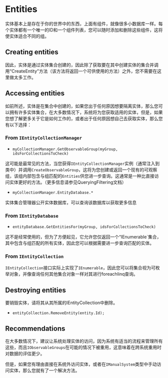# Entities

实体基本上是存在于你的世界中的东西，上面有组件，就像很多小数据库一样。每个实体都有一个唯一的ID和一个组件列表，您可以随时添加和删除这些组件，这将使实体适合不同的组。

## Creating entities

因此，实体是通过实体集合创建的，因此除了获取要在其中创建实体的集合并调用“CreateEntity”方法（该方法将返回一个可供使用的方法）之外，您不需要在这里做太多工作。

## Accessing entities

如前所述，实体是在集合中创建的，如果您出于任何原因想要隔离实体，那么您可以拥有许多实体集合，在大多数情况下，系统将为您获取适用的实体，但是，如果您想了解更多关于它是如何工作的，或者出于任何原因想自己去获取实体，那么您有以下选择：

### From `IEntityCollectionManager`

- `myCollectionManager.GetObservableGroup(myGroup, idsForCollectionsToCheck)`

这可能是最常见的方法，当您获得`IEntityCollectionManager`实例（通常注入到类中）并调用`CreateObservableGroup`，这将为您创建或返回一个现有的可观察组，该组内部包含与组匹配的`Entities`供您进一步查询。这通常是一种比直接访问实体更好的方法。（更多信息请参见QueryingFiltering文档）

- `myCollectionManager.EntityDatabase.*`

实体集合管理器公开实体数据库，可以查询该数据库以获取更多信息

### From `IEntityDatabase`

- `entityDatabase.GetEntitiesFor(myGroup, idsForCollectionsToCheck)`

这不是经常使用的，但为了方便起见，它允许您仅返回一个“IEnumerable<IEntity>`集合，其中包含与组匹配的所有实体，因此您可以根据需要进一步查询匹配的实体。

### From `IEntityCollection`

`IEntityCollection`接口实际上实现了`IEnumerable`，因此您可以将集合视为可枚举对象，并像查询任何其他集合对象一样对其进行foreachlinq查询。

## Destroying entities

要销毁实体，请将其从其所属的IEntityCollection中删除。

- `entityCollection.RemoveEntity(entity.Id);`

## Recommendations

在大多数情况下，建议让系统处理实体的访问，因为系统有适当的流程来管理所有这些，而且`IObservableGroups`在可能的情况下被重用，这意味着在跨系统重用时对数据的评估更少。

但是，如果您有理由直接在系统外访问实体，或者在`IManualSystem`类型中手动访问实体，那么您就有了一个解决方法。
